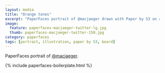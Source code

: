 ```yaml
---
layout: media
title: "Orange tones"
excerpt: "PaperFaces portrait of @macjaeger drawn with Paper by 53 on an iPad."
image:   
  feature: paperfaces-macjaeger-twitter-lg.jpg
  thumb: paperfaces-macjaeger-twitter-150.jpg
category: paperfaces
tags: [portrait, illustration, paper by 53, beard]
---
```


PaperFaces portrait of [@macjaeger](http://twitter.com/macjaeger).

{% include paperfaces-boilerplate.html %}